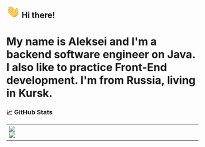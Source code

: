 ## <img src="https://raw.githubusercontent.com/PixelAlex/PixelAlex/master/wave.gif" width="35px"> Hi there! 

# My name is Aleksei and I'm a backend software engineer on Java. I also like to practice Front-End development. I'm from Russia, living in Kursk.


### 📈 GitHub Stats

  <table>
<p align="center">
  
<td>
  <img width="550px" align="left" src="https://github-readme-stats.vercel.app/api?username=PixelAlex&hide_border=true&count_private=false&hide_title=true&show_icons=true&theme=dark&icon_color=5194f0&bg_color=0d1117" />
      <img width="550px" src="https://github-readme-stats.vercel.app/api/top-langs/?username=PixelAlex&hide=CMake, Makefile&hide_border=true&hide_title=true&theme=dark&icon_color=5194f0&bg_color=0d1117" />
</td>
</p>

</table>

<br />


